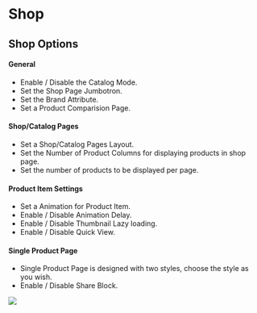 # Shop

## Shop Options


#### General

* Enable / Disable the Catalog Mode.
* Set the Shop Page Jumbotron.
* Set the Brand Attribute.
* Set a Product Comparision Page.

#### Shop/Catalog Pages

* Set a Shop/Catalog Pages Layout.
* Set the Number of Product Columns for displaying products in shop page.
* Set the number of products to be displayed per page.

#### Product Item Settings

* Set a Animation for Product Item.
* Enable / Disable Animation Delay.
* Enable / Disable Thumbnail Lazy loading.
* Enable / Disable Quick View.

#### Single Product Page
* Single Product Page is designed with two styles, choose the style as you wish.
* Enable / Disable Share Block.


![](http://transvelo.github.io/unicase/docs/images/theme-options-shop.png)



